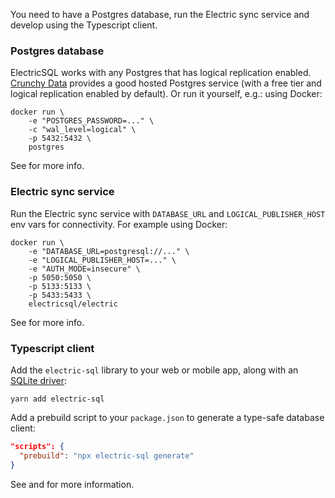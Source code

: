 You need to have a Postgres database, run the Electric sync service and develop using the Typescript client.

### Postgres database

ElectricSQL works with any Postgres that has logical replication enabled. [Crunchy Data](https://www.crunchydata.com/pricing/calculator) provides a good hosted Postgres service (with a free tier and logical replication enabled by default). Or run it yourself, e.g.: using Docker:

```shell
docker run \
    -e "POSTGRES_PASSWORD=..." \
    -c "wal_level=logical" \
    -p 5432:5432 \
    postgres
```

See <DocPageLink path="usage/installation/postgres" /> for more info.

### Electric sync service

Run the Electric sync service with `DATABASE_URL` and `LOGICAL_PUBLISHER_HOST` env vars for connectivity. For example using Docker:

```shell
docker run \
    -e "DATABASE_URL=postgresql://..." \
    -e "LOGICAL_PUBLISHER_HOST=..." \
    -e "AUTH_MODE=insecure" \
    -p 5050:5050 \
    -p 5133:5133 \
    -p 5433:5433 \
    electricsql/electric
```

See <DocPageLink path="usage/installation/service" /> for more info.

### Typescript client

Add the `electric-sql` library to your web or mobile app, along with an [SQLite driver](../integrations/drivers/index.md):

```shell
yarn add electric-sql
```

Add a prebuild script to your `package.json` to generate a type-safe database client:

```json
"scripts": {
  "prebuild": "npx electric-sql generate"
}
```

See <DocPageLink path="usage/installation/client" /> and <DocPageLink path="integrations/drivers" /> for more information.
